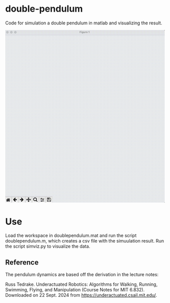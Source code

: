 # double-pendulum
Code for simulation a double pendulum in matlab and visualizing the result.

![](./img/doublependulum.gif)

# Use
Load the workspace in doublependulum.mat and run the script doublependulum.m, which creates a csv file with the simuulation result. Run the script simviz.py to visualize the data.

## Reference
The pendulum dynamics are based off the derivation in the lecture notes:

Russ Tedrake. Underactuated Robotics: Algorithms for Walking, Running, Swimming, Flying, and Manipulation (Course Notes for MIT 6.832). Downloaded on 22 Sept. 2024 from https://underactuated.csail.mit.edu/.
